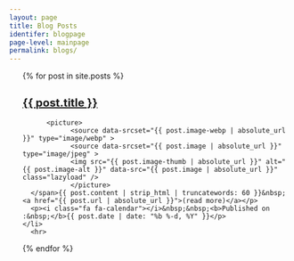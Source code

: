 ```yaml
---
layout: page
title: Blog Posts
identifer: blogpage
page-level: mainpage
permalink: blogs/
---
```


<ul style="list-style-type:none;">
  {% for post in site.posts %}
    <li>
      <h2 style="font-size: 15pt;"><a href="{{ post.url | absolute_url }}">{{ post.title }}</a></h2>
      <p><span class="image left">
          
          <picture>
                <source data-srcset="{{ post.image-webp | absolute_url }}" type="image/webp" >
                <source data-srcset="{{ post.image | absolute_url }}" type="image/jpeg" > 
                <img src="{{ post.image-thumb | absolute_url }}" alt="{{ post.image-alt }}" data-src="{{ post.image | absolute_url }}"  class="lazyload" />
                </picture> 
      </span>{{ post.content | strip_html | truncatewords: 60 }}&nbsp;<a href="{{ post.url | absolute_url }}">(read more)</a></p>    
      <p><i class="fa fa-calendar"></i>&nbsp;&nbsp;<b>Published on :&nbsp;</b>{{ post.date | date: "%b %-d, %Y" }}</p>
    </li>    
      <hr>
  {% endfor %}
</ul>